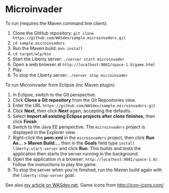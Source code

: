 Microinvader
============

To run (requires the Maven command line client):

1. Clone the GitHub repository: `git clone https://github.com/WASdev/sample.microinvaders.git`
2. `cd sample.microinvaders`
3. Run the Maven build: `mvn install`
4. `cd target/wlp/bin`
5. Start the Liberty server: `./server start microinvader`
6. Open a web browser at `http://localhost:9081/space-1.0/game.html`
7. Play.
8. To stop the Liberty server: `./server stop microinvader`

To run Microinvader from Eclipse (inc Maven plugin):

1. In Eclipse, switch to the Git perspective.
2. Click **Clone a Git repository** from the Git Repositories view.
3. Enter the URL `https://github.com/WASdev/sample.microinvaders.git`
4. Click **Next**, then click **Next** again, accepting the defaults.
5. Select **Import all existing Eclipse projects after clone finishes**, then click **Finish**.
7. Switch to the Java EE perspective. The `microinvaders` project is displayed in the Explorer view.
8. Right-click the **pom.xml** in the `microinvaders` project, then click **Run As... > Maven Build...**, then in the **Goals** field type `install liberty:start-server` and click **Run**. This builds and tests the application then starts the server running in the background.
9. Open the application in a browser: `http://localhost:9081/space-1.0/`. Follow the instructions to play the game.
10. To stop the server when you're finished, run the Maven build again with the `liberty:stop-server` goal.

See also [my article on WASdev.net](https://developer.ibm.com/wasdev/docs/microinvader-importance-common-interfaces-microservices/).
Game icons from http://icon-icons.com/
